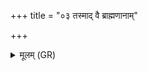 +++
title = "०३ तस्माद् वै ब्राह्मणानाम्"

+++
<details><summary>मूलम् (GR)</summary>

तस्माद् वै ब्राह्मणानां गौर्  
दुराधर्षा विजानता ।  
वैश्वानर उद्वीता +++(Bhatt. udgīthā)+++  
महादेवो ऽपेक्षमाणा  
वज्रो धावन्ती +++(Bhatt. dhāvanti)+++  
हेतिः शफान् उत्खिदन्ती ॥
</details>